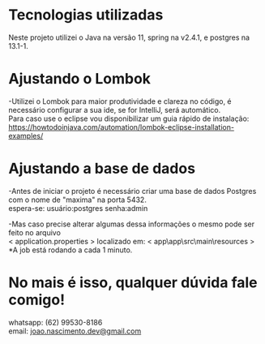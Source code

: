 # Tecnologias utilizadas
Neste projeto utilizei o Java na versão 11, spring na v2.4.1, e postgres na 13.1-1.

# Ajustando o Lombok
-Utilizei o Lombok para maior produtividade e clareza no código, é necessário configurar a sua ide, se for IntelliJ, será automático.<br>
    Para caso use o eclipse vou disponibilizar um guia rápido de instalação:<br>
    https://howtodoinjava.com/automation/lombok-eclipse-installation-examples/

# Ajustando a base de dados
-Antes de iniciar o projeto é necessário criar uma base de dados Postgres com o nome de "maxima" na porta 5432.<br>
espera-se:
    usuário:postgres
    senha:admin

-Mas caso precise alterar algumas dessa informações o mesmo pode ser feito no arquivo <br>
< application.properties > localizado em: < app\app\src\main\resources ><br>
*A job está rodando a cada 1 minuto.

# No mais é isso, qualquer dúvida fale comigo!
whatsapp: (62) 99530-8186 <br>
email: joao.nascimento.dev@gmail.com
